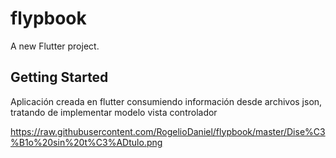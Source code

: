 # flypbook

A new Flutter project.

## Getting Started

Aplicación creada en flutter consumiendo información desde archivos json, tratando de implementar modelo vista controlador

https://raw.githubusercontent.com/RogelioDaniel/flypbook/master/Dise%C3%B1o%20sin%20t%C3%ADtulo.png
